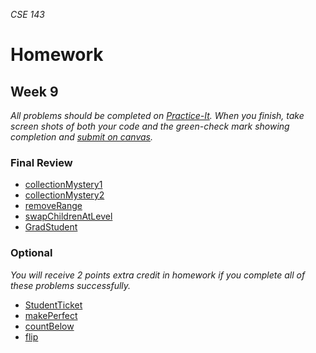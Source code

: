 _CSE 143_
# Homework
## Week 9

_All problems should be completed on [Practice-It](http://practiceit.cs.washington.edu/). When you finish, take screen shots of both your code and the green-check mark showing completion and [submit on canvas]()._

### Final Review
* [collectionMystery1](http://practiceit.cs.washington.edu/problem/view/cs2/exams/finals/final8/collectionMystery)
* [collectionMystery2](http://practiceit.cs.washington.edu/problem/view/cs2/exams/finals/final7/collectionMystery)
* [removeRange](http://practiceit.cs.washington.edu/problem/view/cs2/exams/finals/final8/removeRange)
* [swapChildrenAtLevel](http://practiceit.cs.washington.edu/problem/view/cs2/exams/finals/final7/swapChildrenAtLevel)
* [GradStudent](http://practiceit.cs.washington.edu/problem/view/cs2/exams/finals/final6/GradStudent)


### Optional
_You will receive 2 points extra credit in homework if you complete all of these problems successfully._

* [StudentTicket](http://practiceit.cs.washington.edu/problem/view/cs2/exams/finals/final5/StudentTicket)
* [makePerfect](http://practiceit.cs.washington.edu/problem/view/cs2/exams/finals/final7/makePerfect)
* [countBelow](http://practiceit.cs.washington.edu/problem/view/cs2/exams/finals/final6/countBelow)
* [flip](http://practiceit.cs.washington.edu/problem/view/cs2/exams/finals/final5/flip)